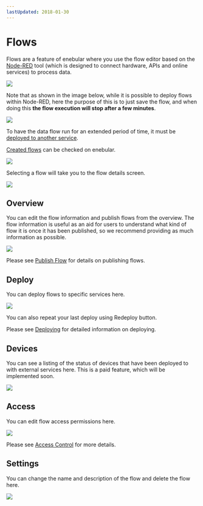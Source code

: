 ```yaml
---
lastUpdated: 2018-01-30
---
```


# Flows

Flows are a feature of enebular where you use the flow editor based on the <a href="https://nodered.jp/" target="_blank">Node-RED</a> tool (which is designed to connect hardware, APIs and online services) to process data.

![](https://i.gyazo.com/893f5d6ee3a233e4db918fcfde4323f0.png)

Note that as shown in the image below, while it is possible to deploy flows within Node-RED, here the purpose of this is to just save the flow, and when doing this **the flow execution will stop after a few minutes**.

![](https://i.gyazo.com/bfb9c0e25ad5e4a372a149336bdef8b8.png)

To have the data flow run for an extended period of time, it must be [deployed to another service](../Deploy/index.md).

[Created flows](./CreateFlow.md) can be checked on enebular.

![](https://i.gyazo.com/df15e18b0f61680b23773a7d8ca4ae6c.png)

Selecting a flow will take you to the flow details screen.

![](https://i.gyazo.com/7cb9b53259022696e7cc47e4fa81d89b.png)

## Overview

You can edit the flow information and publish flows from the overview. The flow information is useful as an aid for users to understand what kind of flow it is once it has been published, so we recommend providing as much information as possible.

![](https://i.gyazo.com/7cb9b53259022696e7cc47e4fa81d89b.png)

Please see [Publish Flow](./PublishFlow.md) for details on publishing flows.

## Deploy

You can deploy flows to specific services here.

![](https://i.gyazo.com/176869beb11cdec73fe02c8c09c4288f.png)

You can also repeat your last deploy using Redeploy button.

Please see [Deploying](../Deploy/index.md) for detailed information on deploying.

## Devices

You can see a listing of the status of devices that have been deployed to with external services here. This is a paid feature, which will be implemented soon.

![](https://i.gyazo.com/9f26dd5fa222389b4b90cb2eea5a1df7.png)

## Access

You can edit flow access permissions here.

![](https://i.gyazo.com/6b4babe394ae110c62ba181718849c0b.png)

Please see [Access Control](../Config/Access.md) for more details.

## Settings

You can change the name and description of the flow and delete the flow here.

![](https://i.gyazo.com/9e8637beeeb0d53009f4eb71d046291a.png)
